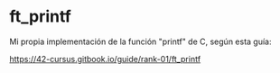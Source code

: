 # ft_printf

Mi propia implementación de la función "printf" de C, según esta guía:

https://42-cursus.gitbook.io/guide/rank-01/ft_printf
